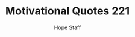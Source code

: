 ---
image: /assets/img/mq/mq_221_peterson.png
title: Motivational Quotes 221
categories:
  - Motivational Quotes
author: Hope Staff
notes: Motivational Quotes 221
embed: >-
  EMBED_GOES_HERE
transcript: >-
  SOME LINES OF TEXT START HERE
---
